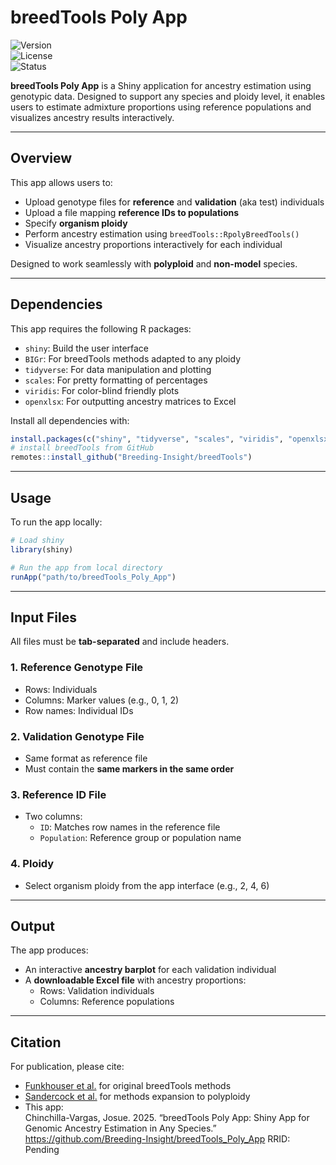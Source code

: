 # breedTools Poly App

![Version](https://img.shields.io/badge/version-1.1-blue.svg)  
![License](https://img.shields.io/badge/license-Apache--2.0-blue.svg)  
![Status](https://img.shields.io/badge/development-active-brightgreen.svg)

**breedTools Poly App** is a Shiny application for ancestry estimation using genotypic data. Designed to support any species and ploidy level, it enables users to estimate admixture proportions using reference populations and visualizes ancestry results interactively.

---

## Overview

This app allows users to:

- Upload genotype files for **reference** and **validation** (aka test) individuals  
- Upload a file mapping **reference IDs to populations**  
- Specify **organism ploidy**  
- Perform ancestry estimation using `breedTools::RpolyBreedTools()`  
- Visualize ancestry proportions interactively for each individual  

Designed to work seamlessly with **polyploid** and **non-model** species.

---

## Dependencies

This app requires the following R packages:

- `shiny`: Build the user interface  
- `BIGr`: For breedTools methods adapted to any ploidy
- `tidyverse`: For data manipulation and plotting  
- `scales`: For pretty formatting of percentages  
- `viridis`: For color-blind friendly plots  
- `openxlsx`: For outputting ancestry matrices to Excel  

Install all dependencies with:

```r
install.packages(c("shiny", "tidyverse", "scales", "viridis", "openxlsx", "BIGr"))
# install breedTools from GitHub
remotes::install_github("Breeding-Insight/breedTools")
```

---

## Usage

To run the app locally:

```r
# Load shiny
library(shiny)

# Run the app from local directory
runApp("path/to/breedTools_Poly_App")
```

---

## Input Files

All files must be **tab-separated** and include headers.

### 1. Reference Genotype File  
- Rows: Individuals  
- Columns: Marker values (e.g., 0, 1, 2)  
- Row names: Individual IDs  

### 2. Validation Genotype File  
- Same format as reference file  
- Must contain the **same markers in the same order**

### 3. Reference ID File  
- Two columns:  
  - `ID`: Matches row names in the reference file  
  - `Population`: Reference group or population name

### 4. Ploidy  
- Select organism ploidy from the app interface (e.g., 2, 4, 6)

---

## Output

The app produces:

- An interactive **ancestry barplot** for each validation individual  
- A **downloadable Excel file** with ancestry proportions:  
  - Rows: Validation individuals  
  - Columns: Reference populations

---

## Citation

For publication, please cite:

- [Funkhouser et al.](https://academic.oup.com/tas/article/1/1/36/4636602) for original breedTools methods  
- [Sandercock et al.](https://acsess.onlinelibrary.wiley.com/doi/10.1002/tpg2.70067) for methods expansion to polyploidy  
- This app:  
Chinchilla-Vargas, Josue. 2025.
“breedTools Poly App: Shiny App for Genomic Ancestry Estimation in Any Species.” https://github.com/Breeding-Insight/breedTools_Poly_App RRID: Pending
